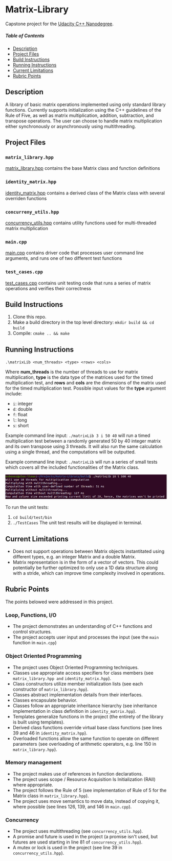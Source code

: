 # Matrix-Library

Capstone project for the [Udacity C++ Nanodegree](https://www.udacity.com/course/c-plus-plus-nanodegree--nd213).

##### Table of Contents 
- [Description](#description)
- [Project Files](#project-files)
- [Build Instructions](#build-instructions)
- [Running Instructions](#running-instructions)
- [Current Limitations](#current-limitations)
- [Rubric Points](#rubric-points)

## Description
A library of basic matrix operations implemented using only standard library functions. 
Currently supports initialization using the C++ guidelines of the Rule of Five, as well as 
matrix multiplication, addition, subtraction, and transpose operations. The user can choose
to handle matrix multiplication either synchronously or asynchronously using multithreading.

## Project Files

### `matrix_library.hpp`
[matrix_library.hpp](include/matrix_library.hpp) contains the base Matrix class and function definitions

### `identity_matrix.hpp`
[identity_matrix.hpp](include/identity_matrix.hpp) contains a derived class of the Matrix class with several overriden functions

### `concurreny_utils.hpp`
[concurrency_utils.hpp](include/concurrency_utils.hpp) contains utility functions used for multi-threaded matrix multiplication

### `main.cpp`
[main.cpp](src/main.cpp) contains driver code that processes user command line arguments, and runs one of two different test functions

### `test_cases.cpp`
[test_cases.cpp](test/test_cases.cpp) contains unit testing code that runs a series of matrix operations and verifies their correctness

## Build Instructions
1. Clone this repo.
2. Make a build directory in the top level directory: `mkdir build && cd build`
3. Compile: `cmake .. && make`

## Running Instructions
`.\matrixLib <num_threads> <type> <rows> <cols>`

Where **num_threads** is the number of threads to use for matrix multiplication, **type** is the data type of the 
matrices used for the timed multiplication test, and **rows** and **cols** are the dimensions of the matrix used for
the timed multiplication test.
Possible input values for the **type** argument include:
- `i`: integer
- `d`: double
- `f`: float
- `l`: long
- `s`: short

Example command line input: `./matrixLib 3 i 50 40` will run a timed multiplication test between a randomly generated 50 by 40 integer matrix
and its own transpose using 3 threads. It will also run the same calculation using a single thread, and the computations will be outputted.

Example command line input: `./matrixLib` will run a series of small tests which covers all the included functionalities of the Matrix class.

![alt text](https://github.com/AlexYiningLiu/Matrix-Library/blob/master/img/sample_command_line.PNG?raw=true)

To run the unit tests:
1. `cd build/test/bin`
2. `./TestCases`
The unit test results will be displayed in terminal.

## Current Limitations
- Does not support operations between Matrix objects instantitated using different types,
e.g. an integer Matrix and a double Matrix.
- Matrix representation is in the form of a vector of vectors. This could potentially be further optimized
to only use a 1D data structure along with a stride, which can improve time complexity involved in operations.

## Rubric Points
The points belowed were addressed in this project.

### Loop, Functions, I/O
- The project demonstrates an understanding of C++ functions and control structures.
- The project accepts user input and processes the input (see the `main` function in `main.cpp`)

### Object Oriented Programming
- The project uses Object Oriented Programming techniques.
- Classes use appropriate access specifiers for class members (see `matrix_library.hpp and` `identity_matrix.hpp`).
- Class constructors utilize member initialization lists (see each constructor of `matrix_library.hpp`).
- Classes abstract implementation details from their interfaces.
- Classes encapsulate behavior.
- Classes follow an appropriate inheritance hierarchy (see inheritance implementation in class definition in `identity_matrix.hpp`).
- Templates generalize functions in the project (the entirety of the library is built using templates).
- Derived class functions override virtual base class functions (see lines 39 and 46 in `identity_matrix.hpp`).
- Overloaded functions allow the same function to operate on different parameters (see overloading of arithmetic operators, e.g. line 150 in `matrix_library.hpp`).

### Memory management
- The project makes use of references in function declarations.
- The project uses scope / Resource Acquisition Is Initialization (RAII) where appropriate.
- The project follows the Rule of 5 (see implementation of Rule of 5 for the Matrix class in `matrix_library.hpp`).
- The project uses move semantics to move data, instead of copying it, where possible (see lines 126, 139, and 146 in `main.cpp`).

### Concurrency
- The project uses multithreading (see `concurrency_utils.hpp`).
- A promise and future is used in the project (a promise isn't used, but futures are used starting in line 81 of `concurrency_utils.hpp`).
- A mutex or lock is used in the project (see line 39 in `concurrency_utils.hpp`).
